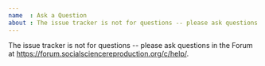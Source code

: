 ```yaml
---
name  : Ask a Question
about : The issue tracker is not for questions -- please ask questions in the Forum at https://forum.socialsciencereproduction.org/c/help/.
---
```


The issue tracker is not for questions -- please ask questions in the Forum at https://forum.socialsciencereproduction.org/c/help/.

